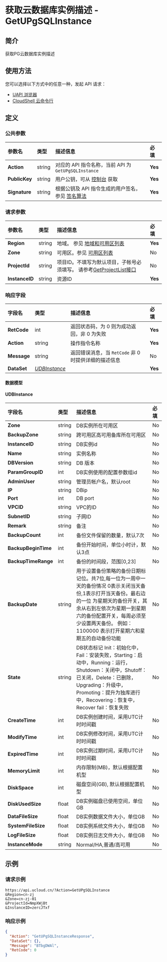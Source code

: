 # 获取云数据库实例描述 - GetUPgSQLInstance

## 简介

获取PG云数据库实例描述






## 使用方法

您可以选择以下方式中的任意一种，发起 API 请求：
- [UAPI 浏览器](https://console.ucloud.cn/uapi/detail?id=GetUPgSQLInstance)
- [CloudShell 云命令行](https://shell.ucloud.cn/)


## 定义

### 公共参数

| 参数名 | 类型 | 描述信息 | 必填 |
|:---|:---|:---|:---|
| **Action**     | string  | 对应的 API 指令名称，当前 API 为 `GetUPgSQLInstance`                        | **Yes** |
| **PublicKey**  | string  | 用户公钥，可从 [控制台](https://console.ucloud.cn/uapi/apikey) 获取                                             | **Yes** |
| **Signature**  | string  | 根据公钥及 API 指令生成的用户签名，参见 [签名算法](api/summary/signature.md)  | **Yes** |

### 请求参数

| 参数名 | 类型 | 描述信息 | 必填 |
|:---|:---|:---|:---|
| **Region** | string | 地域。 参见 [地域和可用区列表](https://docs.ucloud.cn/api/summary/regionlist) |**Yes**|
| **Zone** | string | 可用区。参见 [可用区列表](https://docs.ucloud.cn/api/summary/regionlist) |No|
| **ProjectId** | string | 项目ID。不填写为默认项目，子帐号必须填写。 请参考[GetProjectList接口](https://docs.ucloud.cn/api/summary/get_project_list) |No|
| **InstanceID** | string | 资源ID |**Yes**|

### 响应字段

| 字段名 | 类型 | 描述信息 | 必填 |
|:---|:---|:---|:---|
| **RetCode** | int | 返回状态码，为 0 则为成功返回，非 0 为失败 |**Yes**|
| **Action** | string | 操作指令名称 |**Yes**|
| **Message** | string | 返回错误消息，当 `RetCode` 非 0 时提供详细的描述信息 |No|
| **DataSet** | [*UDBInstance*](#UDBInstance) |  |**Yes**|

#### 数据模型


#### UDBInstance

| 字段名 | 类型 | 描述信息 | 必填 |
|:---|:---|:---|:---|
| **Zone** | string | DB实例所在可用区 |No|
| **BackupZone** | string | 跨可用区高可用备库所在可用区 |No|
| **InstanceID** | string | DB实例id |No|
| **Name** | string | 实例名称 |No|
| **DBVersion** | string | DB 版本 |No|
| **ParamGroupID** | int | DB实例使用的配置参数组id |No|
| **AdminUser** | string | 管理员帐户名，默认root |No|
| **IP** | string | DBip |No|
| **Port** | int | DB port |No|
| **VPCID** | string | VPC的ID |No|
| **SubnetID** | string | 子网ID |No|
| **Remark** | string | 备注 |No|
| **BackupCount** | int | 备份文件保留的数量，默认7次 |No|
| **BackupBeginTime** | int | 备份开始时间，单位小时计，默认3点 |No|
| **BackupTimeRange** | int | 备份的时间段，范围[0,23] |No|
| **BackupDate** | string | 用于设置备份策略的备份日期标记位。共7位,每一位为一周中一天的备份情况 0表示关闭当天备份,1表示打开当天备份。最右边的一位 为星期天的备份开关，其余从右到左依次为星期一到星期 六的备份配置开关，每周必须至少设置两天备份。 例如：1100000 表示打开星期六和星期五的自动备份功能 |No|
| **State** | string | DB状态标记 Init：初始化中，Fail：安装失败，Starting：启动中，Running：运行，Shutdown：关闭中，Shutoff：已关闭，Delete：已删除，Upgrading：升级中，Promoting：提升为独库进行中，Recovering：恢复中，Recover fail：恢复失败 |No|
| **CreateTime** | int | DB实例创建时间，采用UTC计时时间戳 |No|
| **ModifyTime** | int | DB实例修改时间，采用UTC计时时间戳 |No|
| **ExpiredTime** | int | DB实例过期时间，采用UTC计时时间戳 |No|
| **MemoryLimit** | int | 内存限制(MB)，默认根据配置机型 |No|
| **DiskSpace** | int | 磁盘空间(GB), 默认根据配置机型 |No|
| **DiskUsedSize** | float | DB实例磁盘已使用空间，单位GB |No|
| **DataFileSize** | float | DB实例数据文件大小，单位GB |No|
| **SystemFileSize** | float | DB实例系统文件大小，单位GB |No|
| **LogFileSize** | float | DB实例日志文件大小，单位GB |No|
| **InstanceMode** | string | Normal/HA,普通/高可用 |No|

## 示例

### 请求示例
    
```
https://api.ucloud.cn/?Action=GetUPgSQLInstance
&Region=cn-zj
&Zone=cn-zj-01
&ProjectId=NmpXWjBt
&InstanceID=zercJTxf
```

### 响应示例
    
```json
{
  "Action": "GetUPgSQLInstanceResponse",
  "DataSet": {},
  "Message": "BTbgDWAl",
  "RetCode": 0
}
```





